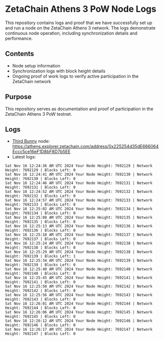 # ZetaChain Athens 3 PoW Node Logs
This repository contains logs and proof that we have successfully set up and run a node on the ZetaChain Athens 3 network. The logs demonstrate continuous node operation, including synchronization details and performance.

## Contents
- Node setup information
- Synchronization logs with block height details
- Ongoing proof of work logs to verify active participation in the ZetaChain network

## Purpose
This repository serves as documentation and proof of participation in the ZetaChain Athens 3 PoW testnet.

## Logs

- [Third Bunny](https://thirdbunny.xyz/) node: https://athens.explorer.zetachain.com/address/0x225254d35dE666064Eccc5ce16eF1D8bF8D7b5EE
- Latest logs:
```
Sat Nov 16 12:24:36 AM UTC 2024 Your Node Height: 7692129 | Network Height: 7692129 | Blocks Left: 0
Sat Nov 16 12:24:41 AM UTC 2024 Your Node Height: 7692130 | Network Height: 7692130 | Blocks Left: 0
Sat Nov 16 12:24:46 AM UTC 2024 Your Node Height: 7692131 | Network Height: 7692131 | Blocks Left: 0
Sat Nov 16 12:24:52 AM UTC 2024 Your Node Height: 7692132 | Network Height: 7692132 | Blocks Left: 0
Sat Nov 16 12:24:57 AM UTC 2024 Your Node Height: 7692133 | Network Height: 7692133 | Blocks Left: 0
Sat Nov 16 12:25:02 AM UTC 2024 Your Node Height: 7692134 | Network Height: 7692134 | Blocks Left: 0
Sat Nov 16 12:25:08 AM UTC 2024 Your Node Height: 7692135 | Network Height: 7692135 | Blocks Left: 0
Sat Nov 16 12:25:13 AM UTC 2024 Your Node Height: 7692136 | Network Height: 7692136 | Blocks Left: 0
Sat Nov 16 12:25:18 AM UTC 2024 Your Node Height: 7692137 | Network Height: 7692137 | Blocks Left: 0
Sat Nov 16 12:25:24 AM UTC 2024 Your Node Height: 7692138 | Network Height: 7692138 | Blocks Left: 0
Sat Nov 16 12:25:29 AM UTC 2024 Your Node Height: 7692138 | Network Height: 7692139 | Blocks Left: 1
Sat Nov 16 12:25:34 AM UTC 2024 Your Node Height: 7692139 | Network Height: 7692139 | Blocks Left: 0
Sat Nov 16 12:25:40 AM UTC 2024 Your Node Height: 7692140 | Network Height: 7692140 | Blocks Left: 0
Sat Nov 16 12:25:45 AM UTC 2024 Your Node Height: 7692141 | Network Height: 7692141 | Blocks Left: 0
Sat Nov 16 12:25:50 AM UTC 2024 Your Node Height: 7692142 | Network Height: 7692142 | Blocks Left: 0
Sat Nov 16 12:25:56 AM UTC 2024 Your Node Height: 7692143 | Network Height: 7692143 | Blocks Left: 0
Sat Nov 16 12:26:01 AM UTC 2024 Your Node Height: 7692144 | Network Height: 7692144 | Blocks Left: 0
Sat Nov 16 12:26:06 AM UTC 2024 Your Node Height: 7692145 | Network Height: 7692145 | Blocks Left: 0
Sat Nov 16 12:26:12 AM UTC 2024 Your Node Height: 7692146 | Network Height: 7692146 | Blocks Left: 0
Sat Nov 16 12:26:17 AM UTC 2024 Your Node Height: 7692147 | Network Height: 7692147 | Blocks Left: 0
```
